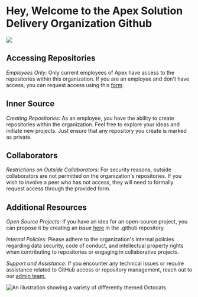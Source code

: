 # Hey, Welcome to the Apex Solution Delivery Organization Github

![](https://www.apexsystems.com/profiles/apex/themes/apex_bootstrap/images/ApexHomePage_Hero.jpg)

## Accessing Repositories
*Employees Only:* Only current employees of Apex have access to the repositories within this organization. If you are an employee and don't have access, you can request access using this [form](https://forms.office.com/r/TvPbpdQtEJ).

## Inner Source
*Creating Repositories:* As an employee, you have the ability to create repositories within the organization. Feel free to explore your ideas and initiate new projects. Just ensure that any repository you create is marked as private.

## Collaborators
*Restrictions on Outside Collaborators:* For security reasons, outside collaborators are not permitted on the organization's repositories. If you wish to involve a peer who has not access, they will need to formally request access through the provided form.

## Additional Resources
*Open Source Projects:* If you have an idea for an open-source project, you can propose it by creating an issue [here](https://github.com/Apex-CS/.github/issues) in the .github repository.

*Internal Policies:* Please adhere to the organization's internal policies regarding data security, code of conduct, and intellectual property rights when contributing to repositories or engaging in collaborative projects.

*Support and Assistance:* If you encounter any technical issues or require assistance related to GitHub access or repository management, reach out to our [admin team.](https://github.com/orgs/Apex-CS/teams/admin)

![An illustration showing a variety of differently themed Octocats.](https://user-images.githubusercontent.com/3369400/133268513-5bfe2f93-4402-42c9-a403-81c9e86934b6.jpeg)
